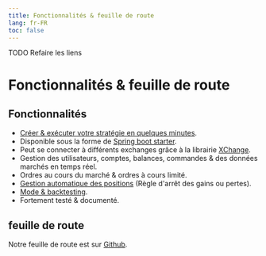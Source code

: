 ```yaml
---
title: Fonctionnalités & feuille de route
lang: fr-FR
toc: false
---
```


TODO Refaire les liens

# Fonctionnalités & feuille de route

## Fonctionnalités
* [Créer & exécuter votre stratégie en quelques minutes](../learn/quickstart.md).
* Disponible sous la forme de [Spring boot starter](https://search.maven.org/search?q=g:%22tech.cassandre.trading.bot%22%20AND%20a:%22cassandre-trading-bot-spring-boot-starter%22).
* Peut se connecter à différents exchanges grâce à la librairie [XChange](../why-cassandre/supported-cryptocurrency-exchanges.md).
* Gestion des utilisateurs, comptes, balances, commandes & des données marchés en temps réel.
* Ordres au cours du marché & ordres à cours limité.
* [Gestion automatique des positions](../learn/position-management.md) (Règle d'arrêt des gains ou pertes).
* [Mode & backtesting](../learn/dry-mode-and-backtesting.md).
* Fortement testé & documenté.

## feuille de route
Notre feuille de route est sur [Github](https://github.com/cassandre-tech/cassandre-trading-bot/milestones?direction=asc&sort=due_date&state=open).